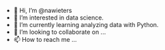 - 👋 Hi, I’m @nawieters
- 👀 I’m interested in data science.
- 🌱 I’m currently learning analyzing data with Python.
- 💞️ I’m looking to collaborate on ...
- 📫 How to reach me ...

<!---
nawieters/nawieters is a ✨ special ✨ repository because its `README.md` (this file) appears on your GitHub profile.
You can click the Preview link to take a look at your changes.
--->

